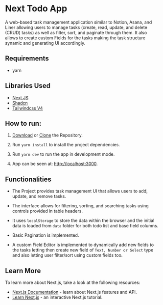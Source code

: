 # Next Todo App

A web-based task management application similar to Notion, Asana, and Liner allowing users to manage tasks (create, read, update, and delete (CRUD) tasks) as well as filter, sort, and paginate through them. It also allows to create custom Fields for the tasks making the task structure synamic and generating UI accordingly.

## Requirements

- yarn

## Libraries Used

- [Next.JS](https://nextjs.org/)
- [Shadcn](https://ui.shadcn.com/)
- [Tailwindcss V4](https://tailwindcss.com/)

## How to run:

1. [Download](https://github.com/sagarchoudhary96/Next-Todo-App/archive/refs/heads/main.zip) or [Clone](https://github.com/sagarchoudhary96/Next-Todo-App.git) the Repository.
2. Run `yarn install` to install the project dependencies.

3. Run `yarn dev` to run the app in development mode.

4. App can be seen at: [http://localhost:3000](http://localhost:3000).


## Functionalities
* The Project provides task management UI that allows users to add, update, and remove tasks.

* The interface allows for filtering, sorting, and searching tasks using controls provided in table headers.

* It uses `localStorage` to store the data within the browser and the initial data is loaded from `data` folder for both todo list and base field columns.

* Basic Pagination is implemented.

* A custom Field Editor is implemented to dynamically add new fields to the tasks letting then create new field of `Text, Number or Select` type and also letting user filter/sort using custom fields too.


## Learn More

To learn more about Next.js, take a look at the following resources:

- [Next.js Documentation](https://nextjs.org/docs) - learn about Next.js features and API.
- [Learn Next.js](https://nextjs.org/learn) - an interactive Next.js tutorial.

